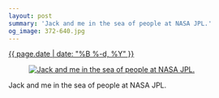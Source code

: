 ```yaml
---
layout: post
summary: 'Jack and me in the sea of people at NASA JPL.'
og_image: 372-640.jpg
---
```


<p>
 <time>
  <a href="/372">
   {{ page.date | date: "%B %-d, %Y" }}
  </a>
 </time>
 <a href="/372">
  <figure data-taken="10/12/2014">
   <img alt="Jack and me in the sea of people at NASA JPL." sizes="(min-width: 700px) 50vw, calc(100vw - 2rem)" src="{{ site.assets_url }}/372-320.jpg" srcset="{{ site.assets_url }}/372-640.jpg 640w, {{ site.assets_url }}/372-480.jpg 480w, {{ site.assets_url }}/372-320.jpg 320w, {{ site.assets_url }}/372-160.jpg 160w"/>
  </figure>
 </a>
 <span>
  Jack and me in the sea of people at NASA JPL.
 </span>
</p>
